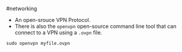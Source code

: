 #networking 

- An open-srouce VPN Protocol.
- There is also the `openvpn` open-source command line tool that can connect to a VPN using a `.ovpn` file.
```
sudo openvpn myfile.ovpn
```